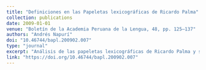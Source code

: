 ```yaml
---
title: "Definiciones en las Papeletas lexicográficas de Ricardo Palma"
collection: publications
date: 2009-01-01
venue: "Boletín de la Academia Peruana de la Lengua, 48, pp. 125–137"
authors: "Andrés Napurí"
doi: "10.46744/bapl.200902.007"
type: "journal"
excerpt: "Análisis de las papeletas lexicográficas de Ricardo Palma y sus definiciones."
link: "https://doi.org/10.46744/bapl.200902.007"
---
```

